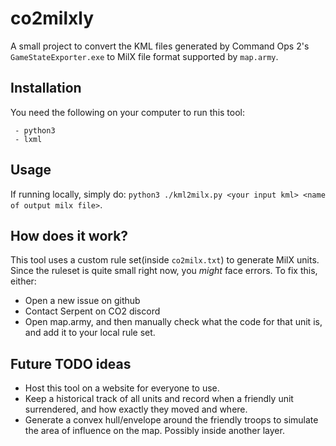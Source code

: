 # co2milxly
A small project to convert the KML files generated by Command Ops 2's `GameStateExporter.exe` to MilX file format supported by `map.army`.

## Installation
You need the following on your computer to run this tool:
```
 - python3
 - lxml
```

## Usage
If running locally, simply do: `python3 ./kml2milx.py <your input kml> <name of output milx file>`.

## How does it work?
This tool uses a custom rule set(inside `co2milx.txt`) to generate MilX units. Since the ruleset is quite small right now, you *might* face errors. To fix this, either:
 - Open a new issue on github
 - Contact Serpent on CO2 discord
 - Open map.army, and then manually check what the code for that unit is, and add it to your local rule set.

## Future TODO ideas
 - Host this tool on a website for everyone to use.
 - Keep a historical track of all units and record when a friendly unit surrendered, and how exactly they moved and where.
 - Generate a convex hull/envelope around the friendly troops to simulate the area of influence on the map. Possibly inside another layer.
